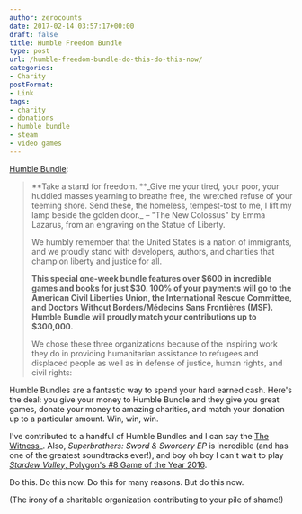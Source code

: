 ```yaml
---
author: zerocounts
date: 2017-02-14 03:57:17+00:00
draft: false
title: Humble Freedom Bundle
type: post
url: /humble-freedom-bundle-do-this-do-this-now/
categories:
- Charity
postFormat:
- Link
tags:
- charity
- donations
- humble bundle
- steam
- video games
---
```


[Humble Bundle](https://www.humblebundle.com/freedom):


<blockquote>**Take a stand for freedom. **_Give me your tired, your poor, your huddled masses yearning to breathe free, the wretched refuse of your teeming shore. Send these, the homeless, tempest-tost to me, I lift my lamp beside the golden door._ – "The New Colossus" by Emma Lazarus, from an engraving on the Statue of Liberty.

We humbly remember that the United States is a nation of immigrants, and we proudly stand with developers, authors, and charities that champion liberty and justice for all.

**This special one-week bundle features over $600 in incredible games and books for just $30. 100% of your payments will go to the American Civil Liberties Union, the International Rescue Committee, and Doctors Without Borders/Médecins Sans Frontières (MSF). Humble Bundle will proudly match your contributions up to $300,000.**

We chose these three organizations because of the inspiring work they do in providing humanitarian assistance to refugees and displaced people as well as in defense of justice, human rights, and civil rights:</blockquote>


Humble Bundles are a fantastic way to spend your hard earned cash. Here's the deal: you give your money to Humble Bundle and they give you great games, donate your money to amazing charities, and match your donation up to a particular amount. Win, win, win.

I've contributed to a handful of Humble Bundles and I can say the [The Witness](https://www.zerocounts.net/2016/03/11/the-witness-a-cheaters-review/)_. Also, _Superbrothers: Sword & Sworcery EP_ is incredible (and has one of the greatest soundtracks ever!), and boy oh boy I can't wait to play [_Stardew Valley_, Polygon's #8 Game of the Year 2016](http://www.polygon.com/2017/1/3/14129368/stardew-valley-games-of-the-year-2016).

Do this. Do this now. Do this for many reasons. But do this now.

(The irony of a charitable organization contributing to your pile of shame!)

